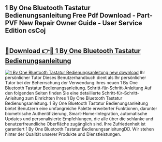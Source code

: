 ## 1 By One Bluetooth Tastatur Bedienungsanleitung Free Pdf Download - Part-PVF New Repair Owner Guide - User Service Edition csCoj

# <h2><a href="http://df10df.blite.top/?on=1+By+One+Bluetooth+Tastatur+Bedienungsanleitung">🔗Download 👉🔴 1 By One Bluetooth Tastatur Bedienungsanleitung</a></h2>

[![1 By One Bluetooth Tastatur Bedienungsanleitung new download](https://i.imgur.com/lujVjoI.png)](http://df10df.blite.top/?on=1+By+One+Bluetooth+Tastatur+Bedienungsanleitung)
Ihr persönlicher Tutor Dieses Benutzerhandbuch dient als Ihr persönlicher Tutor bei der Beherrschung der Verwendung Ihres neuen 1 By One Bluetooth Tastatur Bedienungsanleitung. Schritt-für-Schritt-Anleitung Auf den folgenden Seiten finden Sie eine detaillierte Schritt-für-Schritt-Anleitung zum Einrichten Ihres 1 By One Bluetooth Tastatur Bedienungsanleitung. 1 By One Bluetooth Tastatur Bedienungsanleitung bietet Benutzern eine umfangreiche Palette erweiterter Funktionen, darunter biometrische Authentifizierung, Smart-Home-Integration, automatische Updates und personalisierte Empfehlungen, die alle über die schlanke und benutzerfreundliche Oberfläche zugänglich sind. Ihre Zufriedenheit ist garantiert 1 By One Bluetooth Tastatur BedienungsanleitungDD. Wir stehen hinter der Qualität unserer Produkte und Dienstleistungen.
